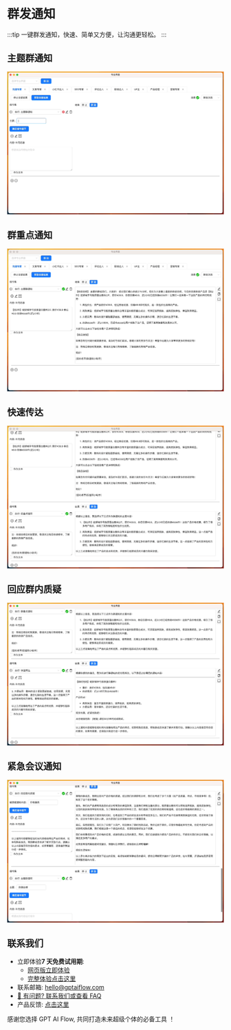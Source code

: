 # 群发通知

:::tip
一键群发通知，快速、简单又方便，让沟通更轻松。
:::

## 主题群通知

![](./img/11-groupNotice/2023-09-23-img-23-GPT%20AI%20Flow-demo-groupNotice.gif)

## 群重点通知

![](./img/11-groupNotice/2023-09-23-img-24-GPT%20AI%20Flow-demo-groupNotice.gif)

## 快速传达

![](./img/11-groupNotice/2023-09-23-img-25-GPT%20AI%20Flow-demo-groupNotice.gif)

## 回应群内质疑

![](./img/11-groupNotice/2023-09-23-img-26-GPT%20AI%20Flow-demo-groupNotice.gif)

## 紧急会议通知

![](./img/11-groupNotice/2023-09-23-img-27-GPT%20AI%20Flow-demo-groupNotice.gif)

## 联系我们

- 立即体验**7 天免费试用期**:
  - [网页版立即体验](https://www.app.gptaiflow.com/login)
  - [完整体验点击这里](/download)
- 联系邮箱: hello@gptaiflow.com
- [💬 有问题? 联系我们或查看 FAQ](/docs/proudct/gpt-ai-flow-guide-and-faq)
- 产品反馈: [点击这里](https://wj.qq.com/s2/13154598/1770/)

感谢您选择 GPT AI Flow, 共同打造未来超级个体的必备工具 ！
